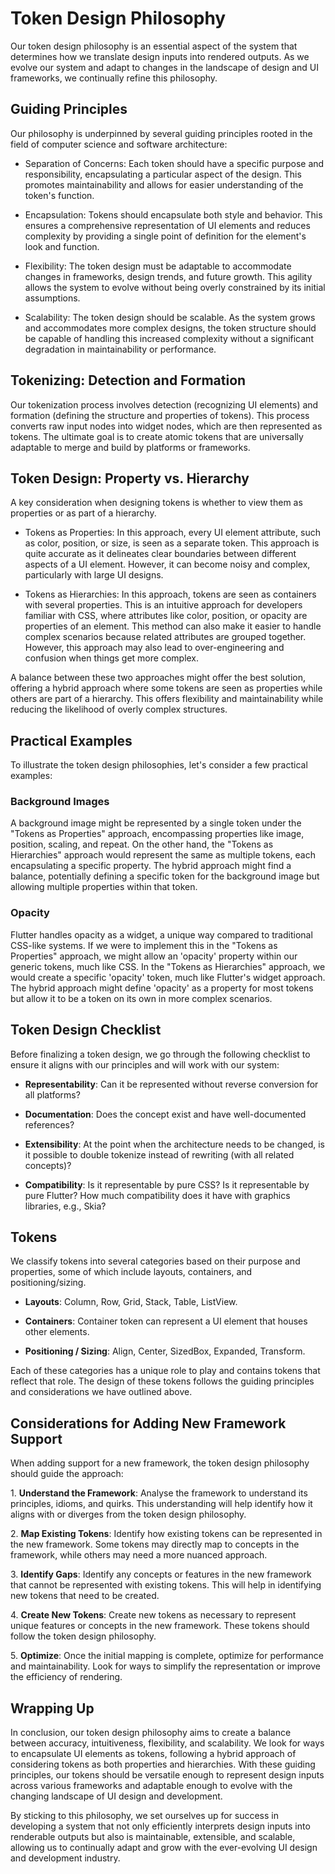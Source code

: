 # Token Design Philosophy

Our token design philosophy is an essential aspect of the system that determines how we translate design inputs into rendered outputs. As we evolve our system and adapt to changes in the landscape of design and UI frameworks, we continually refine this philosophy.

## Guiding Principles

Our philosophy is underpinned by several guiding principles rooted in the field of computer science and software architecture:

- Separation of Concerns: Each token should have a specific purpose and responsibility, encapsulating a particular aspect of the design. This promotes maintainability and allows for easier understanding of the token's function.

- Encapsulation: Tokens should encapsulate both style and behavior. This ensures a comprehensive representation of UI elements and reduces complexity by providing a single point of definition for the element's look and function.

- Flexibility: The token design must be adaptable to accommodate changes in frameworks, design trends, and future growth. This agility allows the system to evolve without being overly constrained by its initial assumptions.

- Scalability: The token design should be scalable. As the system grows and accommodates more complex designs, the token structure should be capable of handling this increased complexity without a significant degradation in maintainability or performance.

## Tokenizing: Detection and Formation

Our tokenization process involves detection (recognizing UI elements) and formation (defining the structure and properties of tokens). This process converts raw input nodes into widget nodes, which are then represented as tokens. The ultimate goal is to create atomic tokens that are universally adaptable to merge and build by platforms or frameworks.

## Token Design: Property vs. Hierarchy

A key consideration when designing tokens is whether to view them as properties or as part of a hierarchy.

- Tokens as Properties: In this approach, every UI element attribute, such as color, position, or size, is seen as a separate token. This approach is quite accurate as it delineates clear boundaries between different aspects of a UI element. However, it can become noisy and complex, particularly with large UI designs.

- Tokens as Hierarchies: In this approach, tokens are seen as containers with several properties. This is an intuitive approach for developers familiar with CSS, where attributes like color, position, or opacity are properties of an element. This method can also make it easier to handle complex scenarios because related attributes are grouped together. However, this approach may also lead to over-engineering and confusion when things get more complex.

A balance between these two approaches might offer the best solution, offering a hybrid approach where some tokens are seen as properties while others are part of a hierarchy. This offers flexibility and maintainability while reducing the likelihood of overly complex structures.

## Practical Examples

To illustrate the token design philosophies, let's consider a few practical examples:

### Background Images

A background image might be represented by a single token under the "Tokens as Properties" approach, encompassing properties like image, position, scaling, and repeat. On the other hand, the "Tokens as Hierarchies" approach would represent the same as multiple tokens, each encapsulating a specific property. The hybrid approach might find a balance, potentially defining a specific token for the background image but allowing multiple properties within that token.

### Opacity

Flutter handles opacity as a widget, a unique way compared to traditional CSS-like systems. If we were to implement this in the "Tokens as Properties" approach, we might allow an 'opacity' property within our generic tokens, much like CSS. In the "Tokens as Hierarchies" approach, we would create a specific 'opacity' token, much like Flutter's widget approach. The hybrid approach might define 'opacity' as a property for most tokens but allow it to be a token on its own in more complex scenarios.

## Token Design Checklist

Before finalizing a token design, we go through the following checklist to ensure it aligns with our principles and will work with our system:

- **Representability**: Can it be represented without reverse conversion for all platforms?

- **Documentation**: Does the concept exist and have well-documented references?

- **Extensibility**: At the point when the architecture needs to be changed, is it possible to double tokenize instead of rewriting (with all related concepts)?

- **Compatibility**: Is it representable by pure CSS? Is it representable by pure Flutter? How much compatibility does it have with graphics libraries, e.g., Skia?

## Tokens

We classify tokens into several categories based on their purpose and properties, some of which include layouts, containers, and positioning/sizing.

- **Layouts**: Column, Row, Grid, Stack, Table, ListView.

- **Containers**: Container token can represent a UI element that houses other elements.

- **Positioning / Sizing**: Align, Center, SizedBox, Expanded, Transform.

Each of these categories has a unique role to play and contains tokens that reflect that role. The design of these tokens follows the guiding principles and considerations we have outlined above.

## Considerations for Adding New Framework Support

When adding support for a new framework, the token design philosophy should guide the approach:

1\. **Understand the Framework**: Analyse the framework to understand its principles, idioms, and quirks. This understanding will help identify how it aligns with or diverges from the token design philosophy.

2\. **Map Existing Tokens**: Identify how existing tokens can be represented in the new framework. Some tokens may directly map to concepts in the framework, while others may need a more nuanced approach.

3\. **Identify Gaps**: Identify any concepts or features in the new framework that cannot be represented with existing tokens. This will help in identifying new tokens that need to be created.

4\. **Create New Tokens**: Create new tokens as necessary to represent unique features or concepts in the new framework. These tokens should follow the token design philosophy.

5\. **Optimize**: Once the initial mapping is complete, optimize for performance and maintainability. Look for ways to simplify the representation or improve the efficiency of rendering.

## Wrapping Up

In conclusion, our token design philosophy aims to create a balance between accuracy, intuitiveness, flexibility, and scalability. We look for ways to encapsulate UI elements as tokens, following a hybrid approach of considering tokens as both properties and hierarchies. With these guiding principles, our tokens should be versatile enough to represent design inputs across various frameworks and adaptable enough to evolve with the changing landscape of UI design and development.

By sticking to this philosophy, we set ourselves up for success in developing a system that not only efficiently interprets design inputs into renderable outputs but also is maintainable, extensible, and scalable, allowing us to continually adapt and grow with the ever-evolving UI design and development industry.
